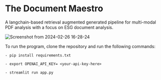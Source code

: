 # The Document Maestro
A langchain-based retrieval augmented generated pipeline for multi-modal PDF analysis with a focus on ESG document analysis.

![Screenshot from 2024-02-26 16-28-24](https://github.com/alibukhari6728/The-Document-Maestro/assets/63595396/1f8d9f3f-0ba3-47b1-bdfd-92a0c8900fdc)

To run the program, clone the repository and run the following commands:

```
- pip install requirements.txt

- export OPENAI_API_KEY= <your-api-key-here>

- streamlit run app.py
```

